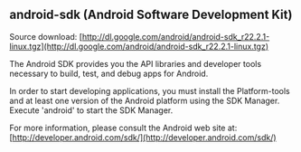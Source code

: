 android-sdk (Android Software Development Kit)
------------------------------------------------

Source download: [http://dl.google.com/android/android-sdk_r22.2.1-linux.tgz](http://dl.google.com/android/android-sdk_r22.2.1-linux.tgz)

The Android SDK provides you the API libraries and developer tools 
necessary to build, test, and debug apps for Android.

In order to start developing applications, you must install the 
Platform-tools and at least one version of the Android platform
using the SDK Manager. Execute 'android' to start the SDK Manager.
 
For more information, please consult the Android web site at:
[http://developer.android.com/sdk/](http://developer.android.com/sdk/)
